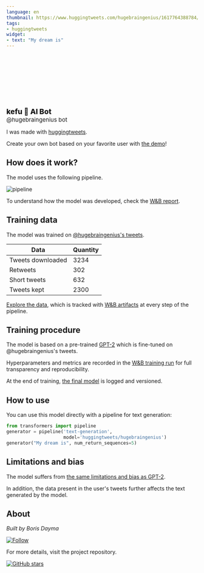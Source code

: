 ```yaml
---
language: en
thumbnail: https://www.huggingtweets.com/hugebraingenius/1617764388784/predictions.png
tags:
- huggingtweets
widget:
- text: "My dream is"
---
```


<div>
<div style="width: 132px; height:132px; border-radius: 50%; background-size: cover; background-image: url('https://pbs.twimg.com/profile_images/1379216330897960962/5J3athoG_400x400.jpg')">
</div>
<div style="margin-top: 8px; font-size: 19px; font-weight: 800">kefu 🤖 AI Bot </div>
<div style="font-size: 15px">@hugebraingenius bot</div>
</div>

I was made with [huggingtweets](https://github.com/borisdayma/huggingtweets).

Create your own bot based on your favorite user with [the demo](https://colab.research.google.com/github/borisdayma/huggingtweets/blob/master/huggingtweets-demo.ipynb)!

## How does it work?

The model uses the following pipeline.

![pipeline](https://github.com/borisdayma/huggingtweets/blob/master/img/pipeline.png?raw=true)

To understand how the model was developed, check the [W&B report](https://wandb.ai/wandb/huggingtweets/reports/HuggingTweets-Train-a-Model-to-Generate-Tweets--VmlldzoxMTY5MjI).

## Training data

The model was trained on [@hugebraingenius's tweets](https://twitter.com/hugebraingenius).

| Data | Quantity |
| --- | --- |
| Tweets downloaded | 3234 |
| Retweets | 302 |
| Short tweets | 632 |
| Tweets kept | 2300 |

[Explore the data](https://wandb.ai/wandb/huggingtweets/runs/2z5ko2pc/artifacts), which is tracked with [W&B artifacts](https://docs.wandb.com/artifacts) at every step of the pipeline.

## Training procedure

The model is based on a pre-trained [GPT-2](https://huggingface.co/gpt2) which is fine-tuned on @hugebraingenius's tweets.

Hyperparameters and metrics are recorded in the [W&B training run](https://wandb.ai/wandb/huggingtweets/runs/30pn15mh) for full transparency and reproducibility.

At the end of training, [the final model](https://wandb.ai/wandb/huggingtweets/runs/30pn15mh/artifacts) is logged and versioned.

## How to use

You can use this model directly with a pipeline for text generation:

```python
from transformers import pipeline
generator = pipeline('text-generation',
                     model='huggingtweets/hugebraingenius')
generator("My dream is", num_return_sequences=5)
```

## Limitations and bias

The model suffers from [the same limitations and bias as GPT-2](https://huggingface.co/gpt2#limitations-and-bias).

In addition, the data present in the user's tweets further affects the text generated by the model.

## About

*Built by Boris Dayma*

[![Follow](https://img.shields.io/twitter/follow/borisdayma?style=social)](https://twitter.com/intent/follow?screen_name=borisdayma)

For more details, visit the project repository.

[![GitHub stars](https://img.shields.io/github/stars/borisdayma/huggingtweets?style=social)](https://github.com/borisdayma/huggingtweets)
